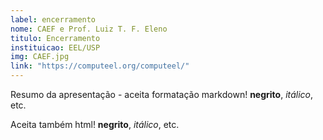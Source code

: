 ```yaml
---
label: encerramento
nome: CAEF e Prof. Luiz T. F. Eleno
titulo: Encerramento
instituicao: EEL/USP
img: CAEF.jpg
link: "https://computeel.org/computeel/"
---
```


Resumo da apresentação - aceita formatação markdown! **negrito**, *itálico*, etc.

Aceita também html! <b>negrito</b>, <i>itálico</i>, etc.
